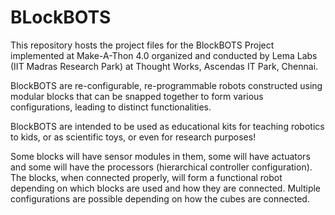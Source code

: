 # BLockBOTS
This repository hosts the project files for the BlockBOTS Project implemented at Make-A-Thon 4.0 organized and conducted by Lema Labs (IIT Madras Research Park) at Thought Works, Ascendas IT Park, Chennai.

BlockBOTS are re-configurable, re-programmable robots constructed using modular blocks that can be snapped together to form various configurations, leading to distinct functionalities.

BlockBOTS are intended to be used as educational kits for teaching robotics to kids, or as scientific toys, or even for research purposes!

Some blocks will have sensor modules in them, some will have actuators and some will have the processors (hierarchical controller configuration). The blocks, when connected properly, will form a functional robot depending on which blocks are used and how they are connected. Multiple configurations are possible depending on how the cubes are connected.

